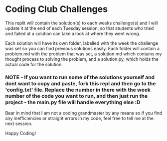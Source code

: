 # Coding Club Challenges

This replit will contain the solution(s) to each weeks challenge(s) and I will update it at the end of each Tuesday session, so that students who tried and failed at a solution can take a look at where they went wrong.

Each solution will have its own folder, labelled with the week the challenge was set so you can find previous solutions easily. Each folder will contain a problem.md with the problem that was set, a solution.md which contains my thought process to solving the problem, and a solution.py, which holds the actual code for the solution.


### NOTE - If you want to run some of the solutions yourself and dont want to copy and paste, fork this repl and then go to the 'config.txt' file. Replace the number in there with the week number of the code you want to run, and then just run the project - the main.py file will handle everything else :D

Bear in mind that I am not a coding grandmaster by any means so if you find any inefficiencies or straight errors in my code, feel free to tell me at the next session.

Happy Coding!